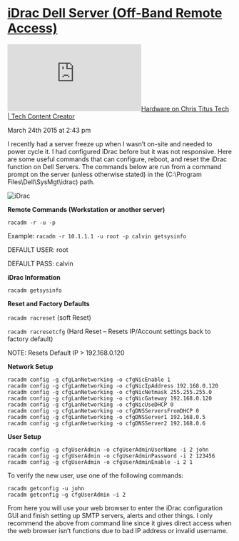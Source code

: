 # [iDrac Dell Server (Off-Band Remote Access)](https://christitus.com/idrac-dell-server/ "See on original website")

[![✇](https://freshrss.commsnet.org/f.php?c590a1d4)Hardware on Chris Titus Tech | Tech Content Creator](https://freshrss.commsnet.org/i/?get=f_6 "Filter") 

March 24th 2015 at 2:43 pm

I recently had a server freeze up when I wasn’t on-site and needed to power cycle it. I had configured iDrac before but it was not responsive. Here are some useful commands that can configure, reboot, and reset the iDrac function on Dell Servers. The commands below are run from a command prompt on the server (unless otherwise stated) in the (C:\Program Files\Dell\SysMgt\idrac) path.

![iDrac](https://christitus.com/images/2015/03/idrac.png)

**Remote Commands (Workstation or another server)**

`racadm -r -u -p`

Example: `racadm -r 10.1.1.1 -u root -p calvin getsysinfo`

DEFAULT USER: root

DEFAULT PASS: calvin

**iDrac Information**

`racadm getsysinfo`

**Reset and Factory Defaults**

`racadm racreset` (soft Reset)

`racadm racresetcfg` (Hard Reset – Resets IP/Account settings back to factory default)

NOTE: Resets Default IP > 192.168.0.120

**Network Setup**

```
racadm config -g cfgLanNetworking -o cfgNicEnable 1
racadm config -g cfgLanNetworking -o cfgNicIpAddress 192.168.0.120
racadm config -g cfgLanNetworking -o cfgNicNetmask 255.255.255.0
racadm config -g cfgLanNetworking -o cfgNicGateway 192.168.0.120
racadm config -g cfgLanNetworking -o cfgNicUseDHCP 0
racadm config -g cfgLanNetworking -o cfgDNSServersFromDHCP 0
racadm config -g cfgLanNetworking -o cfgDNSServer1 192.168.0.5
racadm config -g cfgLanNetworking -o cfgDNSServer2 192.168.0.6
```

**User Setup**

```
racadm config -g cfgUserAdmin -o cfgUserAdminUserName -i 2 john
racadm config -g cfgUserAdmin -o cfgUserAdminPassword -i 2 123456
racadm config -g cfgUserAdmin -o cfgUserAdminEnable -i 2 1
```

To verify the new user, use one of the following commands:

```
racadm getconfig -u john
racadm getconfig –g cfgUserAdmin –i 2
```

From here you will use your web browser to enter the iDrac configuration GUI and finish setting up SMTP servers, alerts and other things. I only recommend the above from command line since it gives direct access when the web browser isn’t functions due to bad IP address or invalid username.